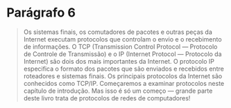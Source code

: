 # Parágrafo 6

> Os sistemas finais, os comutadores de pacotes e outras peças da Internet executam protocolos que controlam o envio e o recebimento de informações. O TCP (Transmission Control Protocol — Protocolo de Controle de Transmissão) e o IP (Internet Protocol — Protocolo da Internet) são dois dos mais importantes da Internet. O protocolo IP especifica o formato dos pacotes que são enviados e recebidos entre roteadores e sistemas finais. Os principais protocolos da Internet são conhecidos como TCP/IP. Começaremos a examinar protocolos neste capítulo de introdução. Mas isso é só um começo — grande parte deste livro trata de protocolos de redes de computadores!